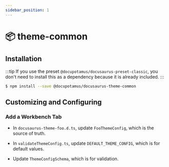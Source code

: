 ```yaml
---
sidebar_position: 1
---
```


# 📦 theme-common

<!-- Provides the Docs functionality and is the default docs plugin for Docusaurus. -->
<!-- <APITable> -->

## Installation

:::tip
If you use the preset `@docupotamus/docusaurus-preset-classic`, you don't need
to install this as a dependency because it is already included.
:::

```bash npm2yarn
$ npm install --save @docupotamus/docusaurus-theme-common
```

## Customizing and Configuring

### Add a Workbench Tab

- In `docusaurus-theme-foo.d.ts`, update `FooThemeConfig`, which is the source
  of truth.

- In `validateThemeConfig.ts`, update `DEFAULT_THEME_CONFIG`, which is for
  default values.

- Update `ThemeConfigSchema`, which is for validation.
